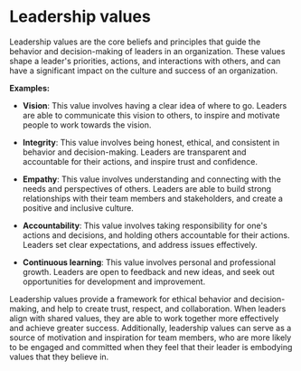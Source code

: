 # Leadership values

Leadership values are the core beliefs and principles that guide the behavior and decision-making of leaders in an organization. These values shape a leader's priorities, actions, and interactions with others, and can have a significant impact on the culture and success of an organization.

**Examples:**

* **Vision**: This value involves having a clear idea of where to go. Leaders are able to communicate this vision to others, to inspire and motivate people to work towards the vision.

* **Integrity**: This value involves being honest, ethical, and consistent in behavior and decision-making. Leaders are transparent and accountable for their actions, and inspire trust and confidence.

* **Empathy**: This value involves understanding and connecting with the needs and perspectives of others. Leaders are able to build strong relationships with their team members and stakeholders, and create a positive and inclusive culture.

* **Accountability**: This value involves taking responsibility for one's actions and decisions, and holding others accountable for their actions. Leaders set clear expectations, and address issues effectively.

* **Continuous learning**: This value involves personal and professional growth. Leaders are open to feedback and new ideas, and seek out opportunities for development and improvement.

Leadership values provide a framework for ethical behavior and decision-making, and help to create trust, respect, and collaboration. When leaders align with shared values, they are able to work together more effectively and achieve greater success. Additionally, leadership values can serve as a source of motivation and inspiration for team members, who are more likely to be engaged and committed when they feel that their leader is embodying values that they believe in.
